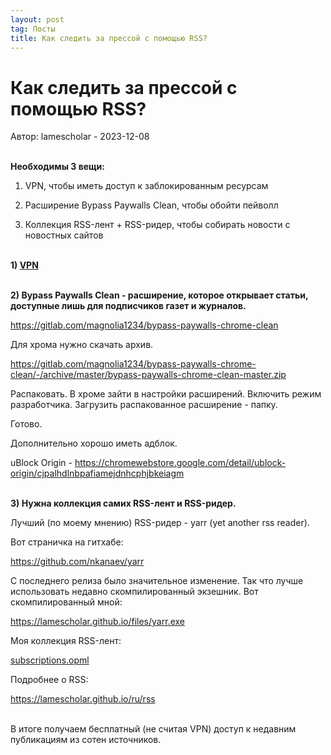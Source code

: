 ```yaml
---
layout: post
tag: Посты
title: Как следить за прессой с помощью RSS?
---
```


# Как следить за прессой с помощью RSS?

Автор: lamescholar - 2023-12-08
<br><br>

**Необходимы 3 вещи:**

1) VPN, чтобы иметь доступ к заблокированным ресурсам

2) Расширение Bypass Paywalls Clean, чтобы обойти пейволл

3) Коллекция RSS-лент + RSS-ридер, чтобы собирать новости с новостных сайтов
<br><br>

**1) [VPN](/ru/vpn)**
<br><br>

**2) Bypass Paywalls Clean - расширение, которое открывает статьи, доступные лишь для подписчиков газет и журналов.**

<https://gitlab.com/magnolia1234/bypass-paywalls-chrome-clean>

Для хрома нужно скачать архив.

<https://gitlab.com/magnolia1234/bypass-paywalls-chrome-clean/-/archive/master/bypass-paywalls-chrome-clean-master.zip>

Распаковать. В хроме зайти в настройки расширений. Включить режим разработчика. Загрузить распакованное расширение - папку.

Готово.

Дополнительно хорошо иметь адблок.

uBlock Origin - <https://chromewebstore.google.com/detail/ublock-origin/cjpalhdlnbpafiamejdnhcphjbkeiagm>
<br><br>

**3) Нужна коллекция самих RSS-лент и RSS-ридер.**

Лучший (по моему мнению) RSS-ридер - yarr (yet another rss reader).

Вот страничка на гитхабе:

<https://github.com/nkanaev/yarr>

C последнего релиза было значительное изменение. Так что лучше использовать недавно скомпилированный экзешник. Вот скомпилированный мной:

<https://lamescholar.github.io/files/yarr.exe>

Моя коллекция RSS-лент:

<a href="/files/subscriptions.opml" download>subscriptions.opml</a>

Подробнее о RSS:

<https://lamescholar.github.io/ru/rss>
<br><br>

В итоге получаем бесплатный (не считая VPN) доступ к недавним публикациям из сотен источников.